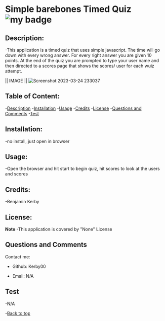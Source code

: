 # Simple barebones Timed Quiz      ![my badge](https://badgen.net/badge/liscense/None/blue)

## Description:
-This application is a timed quiz that uses simple javascript. The time will go down with every wrong answer. For every right answer you are given 10 points. At the end of the quiz you are prompted to type your user name and then directed to a scores page that shows the scores/ user for each wuiz attempt.

|| IMAGE || 
![Screenshot 2023-03-24 233037](https://user-images.githubusercontent.com/119148777/227698403-4559ee0a-1969-40d4-a1df-0c3782e34c25.png)

## Table of Content:
-[Description](#description)
-[Installation](#installation)
-[Usage](#usage)
-[Credits](#credits)
-[License](#license)
-[Questions and Comments](#questions-and-comments)
-[Test](#test)
## Installation:
-no install, just open in browser

## Usage:
-Open the browser and hit start to begin quiz, hit scores to look at the users and scores

## Credits:
-Benjamin Kerby

## License: 
**Note**
-This application is covered by "None" License

## Questions and Comments
Contact me:
- Github:  Kerby00

- Email:  N/A

## Test
-N/A

-[Back to top](# )

